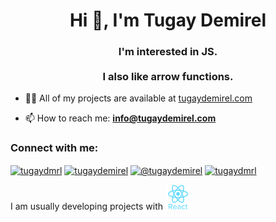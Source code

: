 <h1 align="center">Hi 👋, I'm Tugay Demirel</h1>
<h3 align="center">I'm interested in JS. <br> <br> I also like arrow functions.</h3>

- 👨‍💻 All of my projects are available at [tugaydemirel.com](https://www.tugaydemirel.com)

- 📫 How to reach me: **info@tugaydemirel.com**

<h3 align="left">Connect with me:</h3>
<p align="left">
<a href="https://twitter.com/tugaydmrl" target="blank"><img align="center" src="https://raw.githubusercontent.com/rahuldkjain/github-profile-readme-generator/master/src/images/icons/Social/twitter.svg" alt="tugaydmrl" height="30" width="40" /></a>
<a href="https://linkedin.com/in/tugaydemirel" target="blank"><img align="center" src="https://raw.githubusercontent.com/rahuldkjain/github-profile-readme-generator/master/src/images/icons/Social/linked-in-alt.svg" alt="tugaydemirel" height="30" width="40" /></a>
<a href="https://medium.com/@tugaydemirel" target="blank"><img align="center" src="https://raw.githubusercontent.com/rahuldkjain/github-profile-readme-generator/master/src/images/icons/Social/medium.svg" alt="@tugaydemirel" height="30" width="40" /></a>
<a href="https://www.hackerrank.com/tugaydmrl" target="blank"><img align="center" src="https://raw.githubusercontent.com/rahuldkjain/github-profile-readme-generator/master/src/images/icons/Social/hackerrank.svg" alt="tugaydmrl" height="30" width="40" /></a>
</p>

<p align="left">I am usually developing projects with <a href="https://reactjs.org/" target="_blank" rel="noreferrer"> <img src="https://raw.githubusercontent.com/devicons/devicon/master/icons/react/react-original-wordmark.svg" alt="react" width="40" height="40"/> </a> </p>
